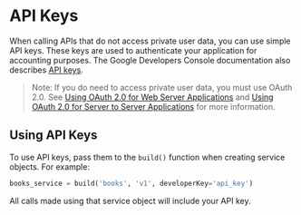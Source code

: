 # API Keys

When calling APIs that do not access private user data, you can use simple API keys. These keys are used to authenticate your application for accounting purposes. The Google Developers Console documentation also describes [API keys](https://developers.google.com/console/help/using-keys).

> Note: If you do need to access private user data, you must use OAuth 2.0. See [Using OAuth 2.0 for Web Server Applications](oauth-web.md) and [Using OAuth 2.0 for Server to Server Applications](oauth-server.md) for more information.

## Using API Keys

To use API keys, pass them to the `build()` function when creating service objects. For example:

```py
books_service = build('books', 'v1', developerKey='api_key')
```

All calls made using that service object will include your API key.
